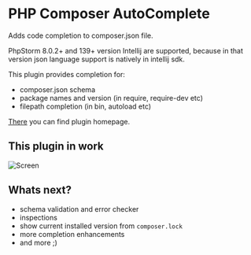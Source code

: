# PHP Composer AutoComplete

Adds code completion to composer.json file.

PhpStorm 8.0.2+ and 139+ version Intellij are supported, because in that version json language support is natively in
intellij sdk.

This plugin provides completion for:

* composer.json schema
* package names and version (in require, require-dev etc)
* filepath completion (in bin, autoload etc)

[There][2] you can find plugin homepage.

## This plugin in work

![Screen][1]

## Whats next?

* schema validation and error checker
* inspections
* show current installed version from `composer.lock`
* more completion enhancements
* and more ;)

[1]: https://plugins.jetbrains.com/files/7631/screenshot_14847.png
[2]: https://plugins.jetbrains.com/plugin/7631